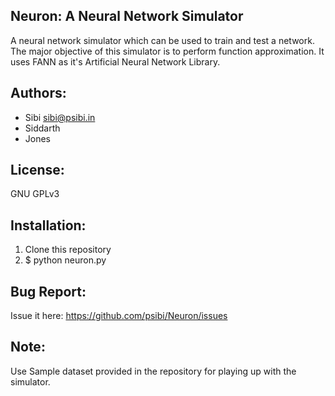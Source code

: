 Neuron: A Neural Network Simulator
-----------------------------------

A neural network simulator which can be used to train and test a network. The major objective of this simulator is to perform function approximation. It uses FANN as it's Artificial Neural Network Library.

Authors:
--------

* Sibi <sibi@psibi.in>
* Siddarth
* Jones

License:
--------
GNU GPLv3

Installation:
--------------
1. Clone this repository
2. $ python neuron.py

Bug Report:
-----------
Issue it here: https://github.com/psibi/Neuron/issues

Note:
------
Use Sample dataset provided in the repository for playing up with the simulator.